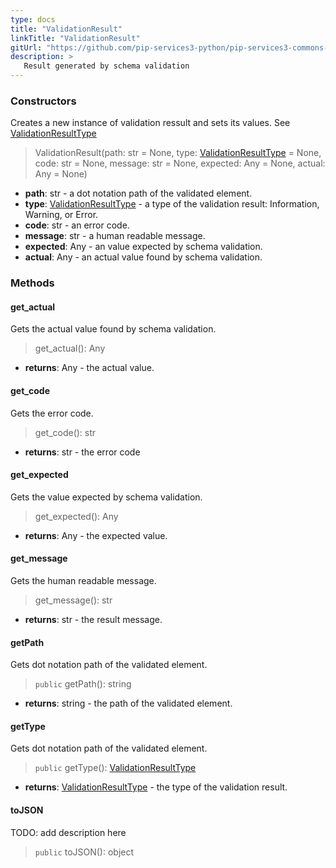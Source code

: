```yaml
---
type: docs
title: "ValidationResult"
linkTitle: "ValidationResult"
gitUrl: "https://github.com/pip-services3-python/pip-services3-commons-python"
description: >
   Result generated by schema validation
---
```


### Constructors
Creates a new instance of validation ressult and sets its values.
See [ValidationResultType](../validation_result_type)

> ValidationResult(path: str = None, type: [ValidationResultType](../validation_result_type) = None, code: str = None, message: str = None,  expected: Any = None, actual: Any = None)

- **path**: str - a dot notation path of the validated element.
- **type**: [ValidationResultType](../validation_result_type) - a type of the validation result: Information, Warning, or Error.
- **code**: str - an error code.
- **message**: str - a human readable message.
- **expected**: Any - an value expected by schema validation.
- **actual**: Any - an actual value found by schema validation.


### Methods

#### get_actual
Gets the actual value found by schema validation.

> get_actual(): Any

- **returns**: Any - the actual value.


#### get_code
Gets the error code.

> get_code(): str

- **returns**: str - the error code


#### get_expected
Gets the value expected by schema validation.

> get_expected(): Any

- **returns**: Any - the expected value.


#### get_message
Gets the human readable message.

> get_message(): str

- **returns**: str - the result message.


#### getPath
Gets dot notation path of the validated element.

> `public` getPath(): string

- **returns**: string - the path of the validated element.


#### getType
Gets dot notation path of the validated element.

> `public` getType(): [ValidationResultType](../validation_result_type)

- **returns**: [ValidationResultType](../validation_result_type) - the type of the validation result.


#### toJSON
TODO: add description here

> `public` toJSON(): object